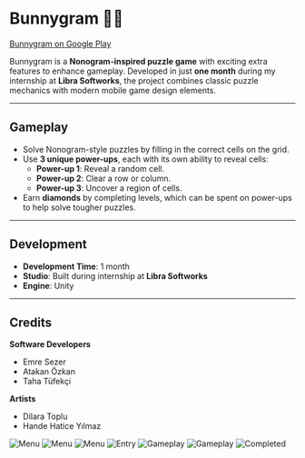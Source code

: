 # Bunnygram 🐰🧩  

[Bunnygram on Google Play](https://play.google.com/store/apps/details?id=com.LibraInterns.Bunnygram)  

Bunnygram is a **Nonogram-inspired puzzle game** with exciting extra features to enhance gameplay. Developed in just **one month** during my internship at **Libra Softworks**, the project combines classic puzzle mechanics with modern mobile game design elements.  

---

##  Gameplay  

- Solve Nonogram-style puzzles by filling in the correct cells on the grid.  
- Use **3 unique power-ups**, each with its own ability to reveal cells:  
  - **Power-up 1**: Reveal a random cell.  
  - **Power-up 2**: Clear a row or column.  
  - **Power-up 3**: Uncover a region of cells.  
- Earn **diamonds** by completing levels, which can be spent on power-ups to help solve tougher puzzles.  

---

##  Development  

- **Development Time**: 1 month  
- **Studio**: Built during internship at **Libra Softworks**  
- **Engine**: Unity  

---

##  Credits  

**Software Developers**  
- Emre Sezer  
- Atakan Özkan  
- Taha Tüfekçi  

**Artists**  
- Dilara Toplu  
- Hande Hatice Yılmaz  

![Menu](main-menu-1.png)
![Menu](main-menu-2.png)
![Menu](main-menu-3.png)
![Entry](level-entry.png)
![Gameplay](gameplay-1.png)
![Gameplay](gameplay-2.png)
![Completed](level-completed.png)
